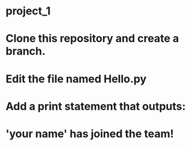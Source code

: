 # project_1

# Clone this repository and create a branch.
# Edit the file named Hello.py
# Add a print statement that outputs:
#	'your name' has joined the team!
